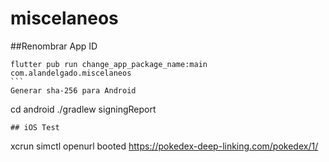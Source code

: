 # miscelaneos

##Renombrar App ID
````
flutter pub run change_app_package_name:main com.alandelgado.miscelaneos
```
Generar sha-256 para Android
````
cd android
./gradlew signingReport
```
## iOS Test
```
xcrun simctl openurl booted https://pokedex-deep-linking.com/pokedex/1/
```